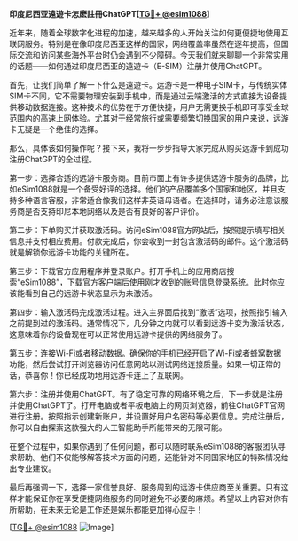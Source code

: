 **印度尼西亚遠遊卡怎麽註冊ChatGPT[[TG💪+ @esim1088](https://t.me/s/esim1088)]**

近年来，随着全球数字化进程的加速，越来越多的人开始关注如何更便捷地使用互联网服务。特别是在像印度尼西亚这样的国家，网络覆盖率虽然在逐年提高，但国际交流和访问某些海外平台时仍会遇到不少障碍。今天我们就来聊聊一个非常实用的话题——如何通过印度尼西亚的遠遊卡（E-SIM）注册并使用ChatGPT。

首先，让我们简单了解一下什么是遠遊卡。远游卡是一种电子SIM卡，与传统实体SIM卡不同，它不需要物理安装到手机中，而是通过云端激活的方式直接为设备提供移动数据连接。这种技术的优势在于方便快捷，用户无需更换手机即可享受全球范围内的高速上网体验。尤其对于经常旅行或需要频繁切换国家的用户来说，远游卡无疑是一个绝佳的选择。

那么，具体该如何操作呢？接下来，我将一步步指导大家完成从购买远游卡到成功注册ChatGPT的全过程。

第一步：选择合适的远游卡服务商。目前市面上有许多提供远游卡服务的品牌，比如eSim1088就是一个备受好评的选择。他们的产品覆盖多个国家和地区，并且支持多种语言客服，非常适合像我们这样非英语母语者。在选择时，请务必注意该服务商是否支持印尼本地网络以及是否有良好的客户评价。

第二步：下单购买并获取激活码。访问eSim1088官方网站后，按照提示填写相关信息并支付相应费用。付款完成后，你会收到一封包含激活码的邮件。这个激活码就是解锁你远游卡功能的关键所在。

第三步：下载官方应用程序并登录账户。打开手机上的应用商店搜索“eSim1088”，下载官方客户端后使用刚才收到的账号信息登录系统。此时你应该能看到自己的远游卡状态显示为未激活。

第四步：输入激活码完成激活过程。进入主界面后找到“激活”选项，按照指引输入之前提到过的激活码。通常情况下，几分钟之内就可以看到远游卡变为激活状态，这意味着你的设备现在可以正常使用远游卡提供的网络服务了。

第五步：连接Wi-Fi或者移动数据。确保你的手机已经开启了Wi-Fi或者蜂窝数据功能，然后尝试打开浏览器访问任意网站以测试网络连接质量。如果一切正常的话，恭喜你！你已经成功地用远游卡连上了互联网。

第六步：注册并使用ChatGPT。有了稳定可靠的网络环境之后，下一步就是注册并使用ChatGPT了。打开电脑或者平板电脑上的网页浏览器，前往ChatGPT官网进行注册。按照指示创建新账户，并设置好用户名密码等必要信息。完成注册后，你可以自由探索这款强大的人工智能助手所能带来的无限可能。

在整个过程中，如果你遇到了任何问题，都可以随时联系eSim1088的客服团队寻求帮助。他们不仅能够解答技术方面的问题，还能针对不同国家地区的特殊情况给出专业建议。

最后再强调一下，选择一家信誉良好、服务周到的远游卡供应商至关重要。只有这样才能保证你在享受便捷网络服务的同时避免不必要的麻烦。希望以上内容对你有所帮助，在未来无论是工作还是娱乐都能更加得心应手！

[[TG💪+ @esim1088](https://t.me/s/esim1088) ![Image](https://i.postimg.cc/4NQfJmqS/Snipaste-2025-05-13-00-14-12.png)]